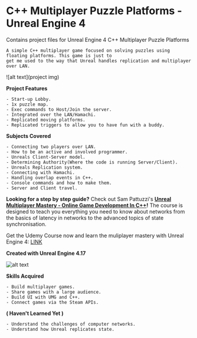 # C++ Multiplayer Puzzle Platforms - Unreal Engine 4

Contains project files for Unreal Engine 4 C++ Multiplayer Puzzle Platforms

	A simple C++ multiplayer game focused on solving puzzles using floating platforms. This game is just to
	get me used to the way that Unreal handles replication and multiplayer over LAN.

![alt text](project img)

**Project Features**

  	- Start-up Lobby.
  	- 1x puzzle map.
  	- Exec commands to Host/Join the server.
  	- Integrated over the LAN/Hamachi.
  	- Replicated moving platforms.
  	- Replicated triggers to allow you to have fun with a buddy.
	
**Subjects Covered**

	- Connecting two players over LAN.
 	- How to be an active and involved programmer.
  	- Unreals Client-Server model.
 	- Determining Authority(Where the code is running Server/Client).
 	- Unreals Replication system.
 	- Connecting with Hamachi.
	- Handling overlap events in C++.
	- Console commands and how to make them.
	- Server and Client travel.

**Looking for a step by step guide?** Check out 
Sam Pattuzzi's **[Unreal Multiplayer Mastery - Online Game Development In C++](https://www.udemy.com/unrealmultiplayer/)!** The course is designed to teach you everything you need to know about networks from the basics of latency in networks to the advanced topics of state synchronisation.

Get the Udemy Course now and learn the muliplayer mastery with Unreal Engine 4: [LINK](https://www.udemy.com/unrealmultiplayer/)

**Created with Unreal Engine 4.17**

![alt text](https://udemy-images.udemy.com/course/480x270/1319066_eee6_2.jpg)

**Skills Acquired**

	- Build multiplayer games.
  	- Share games with a large audience.
 	- Build UI with UMG and C++.
	- Connect games via the Steam APIs.
**( Haven't Learned Yet )**
	
	- Understand the challenges of computer networks.
	- Understand how Unreal replicates state.
